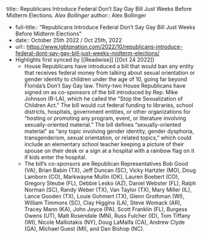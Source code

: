 title:: Republicans Introduce Federal Don’t Say Gay Bill Just Weeks Before Midterm Elections. *Alex Bollinger*
author:: Alex Bollinger

- full-title:: "Republicans Introduce Federal Don’t Say Gay Bill Just Weeks Before Midterm Elections"
- date:: October 25th 2022 / Oct 25th, 2022
- url:: https://www.lgbtqnation.com/2022/10/republicans-introduce-federal-dont-say-gay-bill-just-weeks-midterm-elections/
- Highlights first synced by [[Readwise]] [[Oct 24 2022]]
	- House Republicans have introduced a bill that would ban any entity that receives federal money from talking about sexual orientation or gender identity to children under the age of 10, going far beyond Florida’s Don’t Say Gay law.
	  Thirty-two House Republicans have signed on as co-sponsors of the bill introduced by Rep. Mike Johnson (R-LA), which he called the “Stop the Sexualization of Children Act.” The bill would cut federal funding to libraries, school districts, hospitals, government entities, or other organizations for “hosting or promoting any program, event, or literature involving sexually-oriented material.”
	  The bill defines “sexually-oriented material” as “any topic involving gender identity, gender dysphoria, transgenderism, sexual orientation, or related topics,” which could include an elementary school teacher keeping a picture of their spouse on their desk or a sign at a hospital with a rainbow flag on it if kids enter the hospital.
	- The bill’s co-sponsors are Republican Representatives Bob Good (VA), Brian Babin (TX), Jeff Duncan (SC), Vicky Hartzler (MO), Doug Lamborn (CO), Markwayne Mullin (OK), Lauren Boebert (CO), Gregory Steube (FL), Debbie Lesko (AZ), Daniel Webster (FL), Ralph Norman (SC), Randy Weber (TX), Van Taylor (TX), Mary Miller (IL), Lance Gooden (TX), Louie Gohmert (TX), Glenn Grothman (WI), William Timmons (SC), Clay Higgins (LA), Steve Womack (AR), Tracey Mann (KA), John Joyce (PA), Scott Franklin (FL), Burgess Owens (UT), Matt Rosendale (MN), Russ Fulcher (ID), Tom Tiffany (WI), Nicole Malliotakis (NY), Doug LaMalfa (CA), Andrew Clyde (GA), Michael Guest (MI), and Dan Bishop (NC).